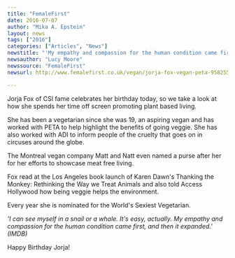 ```yaml
---
title: "FemaleFirst"
date: 2016-07-07
author: "Mika A. Epstein"
layout: news
tags: ["2016"]
categories: ["Articles", "News"]
newstitle: "'My empathy and compassion for the human condition came first, and then it expanded'"
newsauthor: "Lucy Moore"
newssource: "FemaleFirst"
newsurl: http://www.femalefirst.co.uk/vegan/jorja-fox-vegan-peta-958255.html

---
```


Jorja Fox of CSI fame celebrates her birthday today, so we take a look at how she spends her time off screen promoting plant based living.

She has been a vegetarian since she was 19, an aspiring vegan and has worked with PETA to help highlight the benefits of going veggie. She has also worked with ADI to inform people of the cruelty that goes on in circuses around the globe.

The Montreal vegan company Matt and Natt even named a purse after her for her efforts to showcase meat free living.

Fox read at the Los Angeles book launch of Karen Dawn's Thanking the Monkey: Rethinking the Way we Treat Animals and also told Access Hollywood how being veggie helps the environment.

Every year she is nominated for the World's Sexiest Vegetarian.

_'I can see myself in a snail or a whale. It's easy, actually. My empathy and compassion for the human condition came first, and then it expanded.' (IMDB)_

Happy Birthday Jorja!